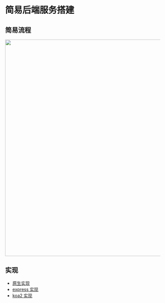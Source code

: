 # 简易后端服务搭建

## 简易流程

<img src="https://raw.githubusercontent.com/wqzwh/simple-node-service/master/lct.png" width="700" />

## 实现

- [原生实现](https://github.com/wqzwh/node-backend/tree/master/server-1)
- [express 实现](https://github.com/wqzwh/node-backend/tree/master/server-express)
- [koa2 实现](https://github.com/wqzwh/node-backend/tree/master/server-koa2)
